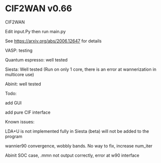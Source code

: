 # CIF2WAN v0.66
CIF2WAN

Edit input.Py then run main.py

See https://arxiv.org/abs/2006.12647 for details

VASP: testing

Quantum espresso: well tested

Siesta: Well tested (Run on only 1 core, there is an error at wannerization in multicore use)

Abinit: well tested

Todo:

add GUI

add pure CIF interface


Known issues:

LDA+U is not implemented fully in Siesta (beta) will not be added to the program

wannier90 convergence, wobbly bands. No way to fix, increase num_iter

Abinit SOC case, .mmn not output correctly, error at w90 interface
